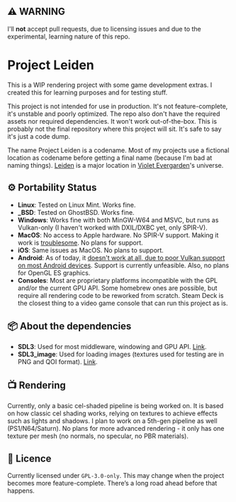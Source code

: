 ## ⚠️ WARNING
I'll **not** accept pull requests, due to licensing issues and due to the experimental, learning nature of this repo.

# Project Leiden
This is a WIP rendering project with some game development extras. I created this for learning purposes and for testing stuff.

This project is not intended for use in production. It's not feature-complete, it's unstable and poorly optimized. The repo also don't have the required assets nor required dependencies. It won't work out-of-the-box. This is probably not the final repository where this project will sit. It's safe to say it's just a code dump.

The name Project Leiden is a codename. Most of my projects use a fictional location as codename before getting a final name (because I'm bad at naming things). [Leiden](https://violet-evergarden.fandom.com/wiki/Leiden) is a major location in [Violet Evergarden](https://en.wikipedia.org/wiki/Violet_Evergarden)'s universe.

## ⚙️ Portability Status
- **Linux**: Tested on Linux Mint. Works fine.
- **_BSD**: Tested on GhostBSD. Works fine.
- **Windows**: Works fine with both MinGW-W64 and MSVC, but runs as Vulkan-only (I haven't worked with DXIL/DXBC yet, only SPIR-V).
- **MacOS**: No access to Apple hardware. No SPIR-V support. Making it work is [troublesome](https://github.com/libsdl-org/SDL/blob/main/docs/README-macos.md). No plans for support.
- **iOS**: Same issues as MacOS. No plans to support.
- **Android**: As of today, it [doesn't work at all, due to poor Vulkan support on most Android devices](https://github.com/libsdl-org/SDL/issues/12652#issuecomment-2755770682). Support is currently unfeasible. Also, no plans for OpenGL ES graphics.
- **Consoles**: Most are proprietary platforms incompatible with the GPL and/or the current GPU API. Some homebrew ones are possible, but require all rendering code to be reworked from scratch. Steam Deck is the closest thing to a video game console that can run this project as is.

## 📦 About the dependencies
- **SDL3**: Used for most middleware, windowing and GPU API. [Link](https://github.com/libsdl-org/SDL).
- **SDL3_image**: Used for loading images (textures used for testing are in PNG and QOI format). [Link](https://github.com/libsdl-org/SDL_image).

## 📺 Rendering
Currently, only a basic cel-shaded pipeline is being worked on. It is based on how classic cel shading works, relying on textures to achieve effects such as lights and shadows. I plan to work on a 5th-gen pipeline as well (PS1/N64/Saturn). No plans for more advanced rendering - it only has one texture per mesh (no normals, no specular, no PBR materials).

## 📝 Licence
Currently licensed under `GPL-3.0-only`. This may change when the project becomes more feature-complete. There’s a long road ahead before that happens.

